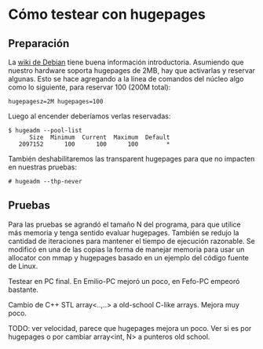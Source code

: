# Cómo testear con hugepages

## Preparación

La [wiki de Debian](https://wiki.debian.org/Hugepages) tiene buena información
introductoria. Asumiendo que nuestro hardware soporta hugepages de 2MB,
hay que activarlas y reservar algunas. Esto se hace agregando a la línea de
comandos del núcleo algo como lo siguiente, para reservar 100 (200M total):

    hugepagesz=2M hugepages=100

Luego al encender deberíamos verlas reservadas:

    $ hugeadm --pool-list
          Size  Minimum  Current  Maximum  Default
       2097152      100      100      100        *

También deshabilitaremos las transparent hugepages para que no impacten
en nuestras pruebas:

    # hugeadm --thp-never

## Pruebas

Para las pruebas se agrandó el tamaño N del programa, para que utilice más
memoria y tenga sentido evaluar hugepages. También se redujo la cantidad
de iteraciones para mantener el tiempo de ejecución razonable. Se modificó
en una de las copias la forma de manejar memoria para usar un allocator
con mmap y hugepages basado en un ejemplo del código fuente de Linux.

Testear en PC final. En Emilio-PC mejoró un poco, en Fefo-PC empeoró bastante.

Cambio de C++ STL array<..,..> a old-school C-like arrays. Mejora muy poco.

TODO: ver velocidad, parece que hugepages mejora un poco. Ver si es por
hugepages o por cambiar array<int, N> a punteros old school.
